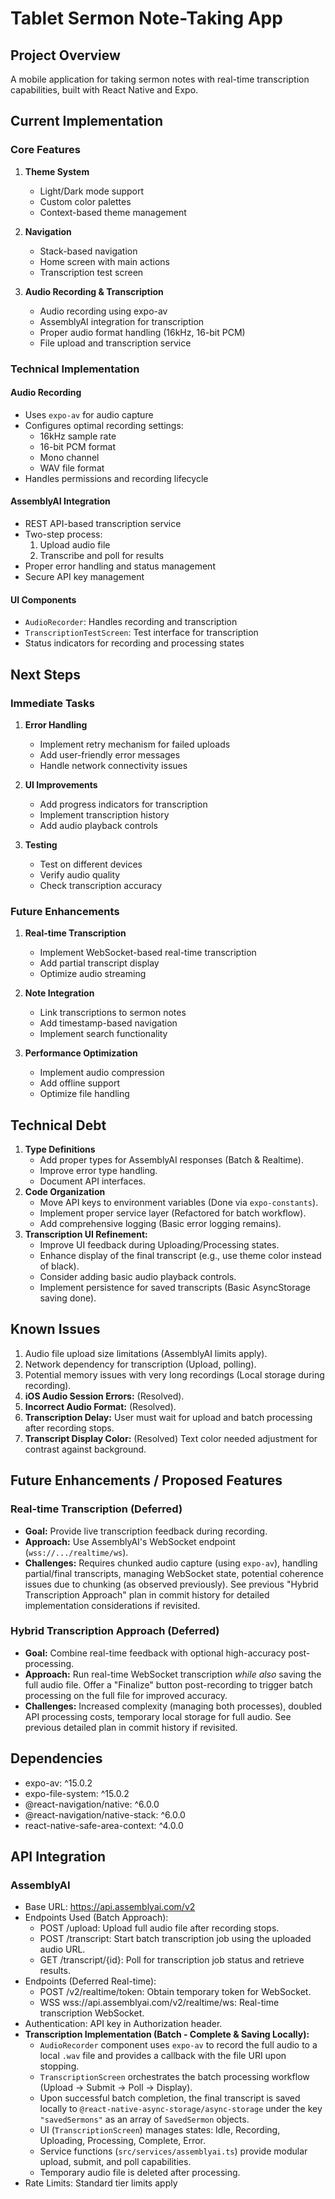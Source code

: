 # Tablet Sermon Note-Taking App

## Project Overview
A mobile application for taking sermon notes with real-time transcription capabilities, built with React Native and Expo.

## Current Implementation

### Core Features
1. **Theme System**
   - Light/Dark mode support
   - Custom color palettes
   - Context-based theme management

2. **Navigation**
   - Stack-based navigation
   - Home screen with main actions
   - Transcription test screen

3. **Audio Recording & Transcription**
   - Audio recording using expo-av
   - AssemblyAI integration for transcription
   - Proper audio format handling (16kHz, 16-bit PCM)
   - File upload and transcription service

### Technical Implementation

#### Audio Recording
- Uses `expo-av` for audio capture
- Configures optimal recording settings:
  - 16kHz sample rate
  - 16-bit PCM format
  - Mono channel
  - WAV file format
- Handles permissions and recording lifecycle

#### AssemblyAI Integration
- REST API-based transcription service
- Two-step process:
  1. Upload audio file
  2. Transcribe and poll for results
- Proper error handling and status management
- Secure API key management

#### UI Components
- `AudioRecorder`: Handles recording and transcription
- `TranscriptionTestScreen`: Test interface for transcription
- Status indicators for recording and processing states

## Next Steps

### Immediate Tasks
1. **Error Handling**
   - Implement retry mechanism for failed uploads
   - Add user-friendly error messages
   - Handle network connectivity issues

2. **UI Improvements**
   - Add progress indicators for transcription
   - Implement transcription history
   - Add audio playback controls

3. **Testing**
   - Test on different devices
   - Verify audio quality
   - Check transcription accuracy

### Future Enhancements
1. **Real-time Transcription**
   - Implement WebSocket-based real-time transcription
   - Add partial transcript display
   - Optimize audio streaming

2. **Note Integration**
   - Link transcriptions to sermon notes
   - Add timestamp-based navigation
   - Implement search functionality

3. **Performance Optimization**
   - Implement audio compression
   - Add offline support
   - Optimize file handling

## Technical Debt
1. **Type Definitions**
   - Add proper types for AssemblyAI responses (Batch & Realtime).
   - Improve error type handling.
   - Document API interfaces.
2. **Code Organization**
   - Move API keys to environment variables (Done via `expo-constants`).
   - Implement proper service layer (Refactored for batch workflow).
   - Add comprehensive logging (Basic error logging remains).
3. **Transcription UI Refinement:**
   - Improve UI feedback during Uploading/Processing states.
   - Enhance display of the final transcript (e.g., use theme color instead of black).
   - Consider adding basic audio playback controls.
   - Implement persistence for saved transcripts (Basic AsyncStorage saving done).

## Known Issues
1. Audio file upload size limitations (AssemblyAI limits apply).
2. Network dependency for transcription (Upload, polling).
3. Potential memory issues with very long recordings (Local storage during recording).
4. **iOS Audio Session Errors:** (Resolved).
5. **Incorrect Audio Format:** (Resolved).
6. **Transcription Delay:** User must wait for upload and batch processing after recording stops.
7. **Transcript Display Color:** (Resolved) Text color needed adjustment for contrast against background.

## Future Enhancements / Proposed Features

### Real-time Transcription (Deferred)
- **Goal:** Provide live transcription feedback during recording.
- **Approach:** Use AssemblyAI's WebSocket endpoint (`wss://.../realtime/ws`).
- **Challenges:** Requires chunked audio capture (using `expo-av`), handling partial/final transcripts, managing WebSocket state, potential coherence issues due to chunking (as observed previously). See previous "Hybrid Transcription Approach" plan in commit history for detailed implementation considerations if revisited.

### Hybrid Transcription Approach (Deferred)
- **Goal:** Combine real-time feedback with optional high-accuracy post-processing.
- **Approach:** Run real-time WebSocket transcription *while also* saving the full audio file. Offer a "Finalize" button post-recording to trigger batch processing on the full file for improved accuracy.
- **Challenges:** Increased complexity (managing both processes), doubled API processing costs, temporary local storage for full audio. See previous detailed plan in commit history if revisited.

## Dependencies
- expo-av: ^15.0.2
- expo-file-system: ^15.0.2
- @react-navigation/native: ^6.0.0
- @react-navigation/native-stack: ^6.0.0
- react-native-safe-area-context: ^4.0.0

## API Integration
### AssemblyAI
- Base URL: https://api.assemblyai.com/v2
- Endpoints Used (Batch Approach):
  - POST /upload: Upload full audio file after recording stops.
  - POST /transcript: Start batch transcription job using the uploaded audio URL.
  - GET /transcript/{id}: Poll for transcription job status and retrieve results.
- Endpoints (Deferred Real-time):
  - POST /v2/realtime/token: Obtain temporary token for WebSocket.
  - WSS wss://api.assemblyai.com/v2/realtime/ws: Real-time transcription WebSocket.
- Authentication: API key in Authorization header.
- **Transcription Implementation (Batch - Complete & Saving Locally):**
  - `AudioRecorder` component uses `expo-av` to record the full audio to a local `.wav` file and provides a callback with the file URI upon stopping.
  - `TranscriptionScreen` orchestrates the batch processing workflow (Upload -> Submit -> Poll -> Display).
  - Upon successful batch completion, the final transcript is saved locally to `@react-native-async-storage/async-storage` under the key `"savedSermons"` as an array of `SavedSermon` objects.
  - UI (`TranscriptionScreen`) manages states: Idle, Recording, Uploading, Processing, Complete, Error.
  - Service functions (`src/services/assemblyai.ts`) provide modular upload, submit, and poll capabilities.
  - Temporary audio file is deleted after processing.
- Rate Limits: Standard tier limits apply 
